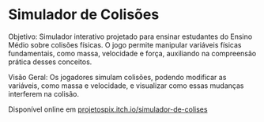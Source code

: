 # Simulador de Colisões
Objetivo: Simulador interativo projetado para ensinar estudantes do Ensino Médio sobre colisões físicas. O jogo permite manipular variáveis físicas fundamentais, como massa, velocidade e força, auxiliando na compreensão prática desses conceitos.

Visão Geral: Os jogadores simulam colisões, podendo modificar as variáveis, como massa e velocidade, e visualizar como essas mudanças interferem na colisão.


Disponível online em [projetospix.itch.io/simulador-de-colises](https://projetospix.itch.io/simulador-de-colises)
